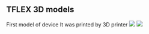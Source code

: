## TFLEX 3D models

First model of device
It was printed by 3D printer
![](https://pp.userapi.com/c836736/v836736094/38614/Bt8w9MnCaMI.jpg)
![](https://pp.userapi.com/c836736/v836736094/3860b/a8Xz-Ia2m7s.jpg)

